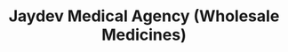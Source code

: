 ---
title: "Jaydev Medical Agency (Wholesale Medicines)"
url: /bilaspur/jaydev-medical-agency-wholesale-medicines/
shop: medical supply
---